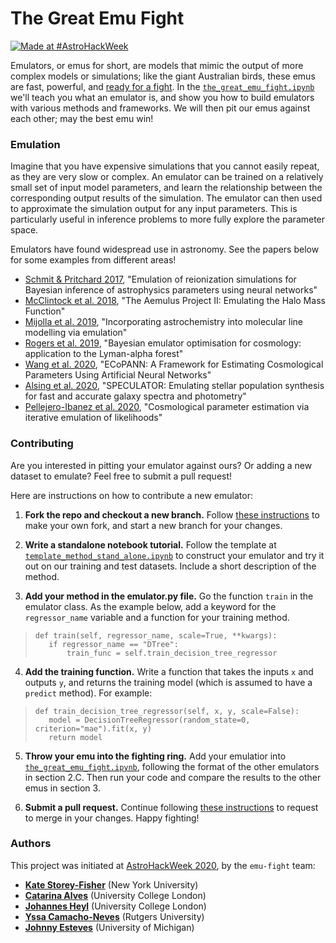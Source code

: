 # The Great Emu Fight

[![Made at #AstroHackWeek](https://img.shields.io/badge/Made%20at-%23AstroHackWeek-8063d5.svg?style=flat)](http://astrohackweek.org/)

Emulators, or emus for short, are models that mimic the output of more complex models or simulations; like the giant Australian birds, these emus are fast, powerful, and [ready for a fight](https://www.youtube.com/watch?v=d9OBqYbZ99c).
In the [`the_great_emu_fight.ipynb`](https://github.com/kstoreyf/emu-fight/blob/master/the_great_emu_fight.ipynb) we'll teach you what an emulator is, and show you how to build emulators with various methods and frameworks. We will then pit our emus against each other; may the best emu win!

### Emulation

Imagine that you have expensive simulations that you cannot easily repeat, as they are very slow or complex. 
An emulator can be trained on a relatively small set of input model parameters, and learn the relationship between the corresponding output results of the simulation.
The emulator can then used to approximate the simulation output for any input parameters.
This is particularly useful in inference problems to more fully explore the parameter space.

Emulators have found widespread use in astronomy. See the papers below for some examples from different areas!

- [Schmit & Pritchard 2017](https://arxiv.org/abs/1708.00011), "Emulation of reionization simulations for Bayesian inference of astrophysics parameters using neural networks" 
- [McClintock et al. 2018](https://arxiv.org/abs/1804.05866), "The Aemulus Project II: Emulating the Halo Mass Function"
- [Mijolla et al. 2019](https://arxiv.org/abs/1907.07472), "Incorporating astrochemistry into molecular line modelling via emulation"
- [Rogers et al. 2019](https://arxiv.org/abs/1812.04631), "Bayesian emulator optimisation for cosmology: application to the Lyman-alpha forest"
- [Wang et al. 2020](https://arxiv.org/abs/2005.07089), "ECoPANN: A Framework for Estimating Cosmological Parameters Using Artificial Neural Networks"
- [Alsing et al. 2020](https://arxiv.org/abs/1911.11778), "SPECULATOR: Emulating stellar population synthesis for fast and accurate galaxy spectra and photometry"
- [Pellejero-Ibanez et al. 2020](https://arxiv.org/abs/1912.08806), "Cosmological parameter estimation via iterative emulation of likelihoods"


### Contributing

Are you interested in pitting your emulator against ours? Or adding a new dataset to emulate? Feel free to submit a pull request!

Here are instructions on how to contribute a new emulator:

1) **Fork the repo and checkout a new branch.** Follow [these instructions](https://docs.github.com/en/github/collaborating-with-issues-and-pull-requests/creating-a-pull-request) to make your own fork, and start a new branch for your changes.

2) **Write a standalone notebook tutorial.** Follow the template at [`template_method_stand_alone.ipynb`](https://github.com/kstoreyf/emu-fight/blob/master/emulator_examples/template_method_stand_alone.ipynb) to construct your emulator and try it out on our training and test datasets. Include a short description of the method.

3) **Add your method in the emulator.py file.** Go the function `train` in the emulator class. As the example below, add a keyword for the `regressor_name` variable and a function for your training method.
>     def train(self, regressor_name, scale=True, **kwargs):
>        if regressor_name == "DTree":
>            train_func = self.train_decision_tree_regressor

4) **Add the training function.** Write a function that takes the inputs `x` and outputs `y`, and returns the training model (which is assumed to have a `predict` method). For example:
>     def train_decision_tree_regressor(self, x, y, scale=False):
>        model = DecisionTreeRegressor(random_state=0, criterion="mae").fit(x, y)
>        return model

5) **Throw your emu into the fighting ring.** Add your emulatior into [`the_great_emu_fight.ipynb`](https://github.com/kstoreyf/emu-fight/blob/master/the_great_emu_fight.ipynb), following the format of the other emulators in section 2.C. Then run your code and compare the results to the other emus in section 3.

6) **Submit a pull request.** Continue following [these instructions](https://docs.github.com/en/github/collaborating-with-issues-and-pull-requests/creating-a-pull-request) to request to merge in your changes.  Happy fighting! 


### Authors

This project was initiated at [AstroHackWeek 2020](http://astrohackweek.org/2020/), by the `emu-fight` team:
- [**Kate Storey-Fisher**](https://github.com/kstoreyf) (New York University)
- [**Catarina Alves**](https://github.com/Catarina-Alves) (University College London)
- [**Johannes Heyl**](https://github.com/Bamash) (University College London)
- [**Yssa Camacho-Neves**](https://github.com/ycamacho) (Rutgers University)
- [**Johnny Esteves**](https://github.com/estevesjh) (University of Michigan)